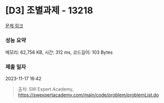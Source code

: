 # [D3] 조별과제 - 13218 

[문제 링크](https://swexpertacademy.com/main/code/problem/problemDetail.do?contestProbId=AXzjvCCq-PwDFASs) 

### 성능 요약

메모리: 62,756 KB, 시간: 312 ms, 코드길이: 103 Bytes

### 제출 일자

2023-11-17 16:42



> 출처: SW Expert Academy, https://swexpertacademy.com/main/code/problem/problemList.do